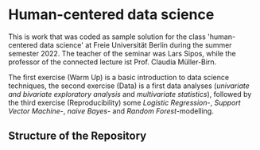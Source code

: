 # Human-centered data science

This is work that was coded as sample solution for the class 'human-centered data science' at Freie Universität Berlin during the summer semester 2022. The teacher of the seminar was Lars Sipos, while the professor of the connected lecture ist Prof. Claudia Müller-Birn. 

The first exercise (Warm Up) is a basic introduction to data science techniques, the second exercise (Data) is a first data analyses (*univariate and bivariate exploratory analysis* and *multivariate statistics*), followed by the third exercise (Reproducibility) some *Logistic Regression*-, *Support Vector Machine*-, *naive Bayes*- and *Random Forest*-modelling. 

## Structure of the Repository
